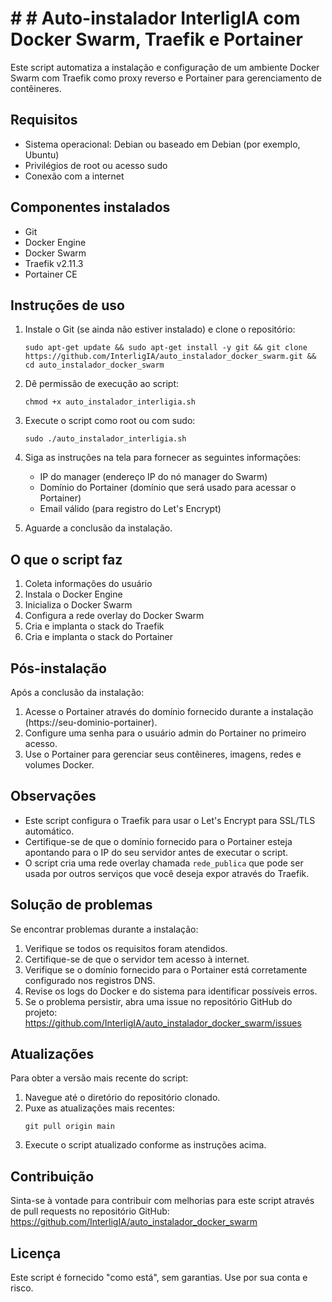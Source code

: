 # # # Auto-instalador InterligIA com Docker Swarm, Traefik e Portainer

Este script automatiza a instalação e configuração de um ambiente Docker Swarm com Traefik como proxy reverso e Portainer para gerenciamento de contêineres.

## Requisitos

- Sistema operacional: Debian ou baseado em Debian (por exemplo, Ubuntu)
- Privilégios de root ou acesso sudo
- Conexão com a internet

## Componentes instalados

- Git
- Docker Engine
- Docker Swarm
- Traefik v2.11.3
- Portainer CE

## Instruções de uso

1. Instale o Git (se ainda não estiver instalado) e clone o repositório:
   ```
   sudo apt-get update && sudo apt-get install -y git && git clone https://github.com/InterligIA/auto_instalador_docker_swarm.git && cd auto_instalador_docker_swarm
   ```

2. Dê permissão de execução ao script:
   ```
   chmod +x auto_instalador_interligia.sh
   ```

3. Execute o script como root ou com sudo:
   ```
   sudo ./auto_instalador_interligia.sh
   ```

4. Siga as instruções na tela para fornecer as seguintes informações:
   - IP do manager (endereço IP do nó manager do Swarm)
   - Domínio do Portainer (domínio que será usado para acessar o Portainer)
   - Email válido (para registro do Let's Encrypt)

5. Aguarde a conclusão da instalação.

## O que o script faz

1. Coleta informações do usuário
2. Instala o Docker Engine
3. Inicializa o Docker Swarm
4. Configura a rede overlay do Docker Swarm
5. Cria e implanta o stack do Traefik
6. Cria e implanta o stack do Portainer

## Pós-instalação

Após a conclusão da instalação:

1. Acesse o Portainer através do domínio fornecido durante a instalação (https://seu-dominio-portainer).
2. Configure uma senha para o usuário admin do Portainer no primeiro acesso.
3. Use o Portainer para gerenciar seus contêineres, imagens, redes e volumes Docker.

## Observações

- Este script configura o Traefik para usar o Let's Encrypt para SSL/TLS automático.
- Certifique-se de que o domínio fornecido para o Portainer esteja apontando para o IP do seu servidor antes de executar o script.
- O script cria uma rede overlay chamada `rede_publica` que pode ser usada por outros serviços que você deseja expor através do Traefik.

## Solução de problemas

Se encontrar problemas durante a instalação:

1. Verifique se todos os requisitos foram atendidos.
2. Certifique-se de que o servidor tem acesso à internet.
3. Verifique se o domínio fornecido para o Portainer está corretamente configurado nos registros DNS.
4. Revise os logs do Docker e do sistema para identificar possíveis erros.
5. Se o problema persistir, abra uma issue no repositório GitHub do projeto: https://github.com/InterligIA/auto_instalador_docker_swarm/issues

## Atualizações

Para obter a versão mais recente do script:

1. Navegue até o diretório do repositório clonado.
2. Puxe as atualizações mais recentes:
   ```
   git pull origin main
   ```
3. Execute o script atualizado conforme as instruções acima.

## Contribuição

Sinta-se à vontade para contribuir com melhorias para este script através de pull requests no repositório GitHub: https://github.com/InterligIA/auto_instalador_docker_swarm

## Licença

Este script é fornecido "como está", sem garantias. Use por sua conta e risco.
